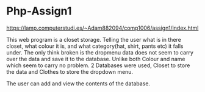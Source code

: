 # Php-Assign1
https://lamp.computerstudi.es/~Adam882094/comp1006/assign1/index.html

This web program is a closet storage. Telling the user what is in there closet, what colour it is, and what category(hat, shirt, pants etc) it falls under.
The only think broken is the dropmenu data does not seem to carry over the data and save it to the database. Unlike both Colour and name which seem to carry no problem.
2 Databases were used, Closet to store the data and Clothes to store the dropdown menu.

The user can add and view the contents of the database.
